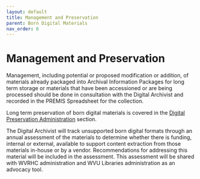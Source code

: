 ```yaml
---
layout: default
title: Management and Preservation
parent: Born Digital Materials
nav_order: 6
---
```


# Management and Preservation

Management, including potential or proposed modification or addition, of materials already packaged into Archival Information Packages for long term storage or materials that have been accessioned or are being processed should be done in consultation with the Digital Archivist and recorded in the PREMIS Spreadsheet for the collection. 

Long term preservation of born digital materials is covered in the [Digital Preservation Administration](https://elizajames.github.io/digital-preservation-documentation/digital-preservation-administration) section.  

The Digital Archivist will track unsupported born digital formats through an annual assessment of the materials to determine whether there is funding, internal or external, available to support content extraction from those materials in-house or by a vendor. Recommendations for addressing this material will be included in the assessment. This assessment will be shared with WVRHC administration and WVU Libraries administration as an advocacy tool.  